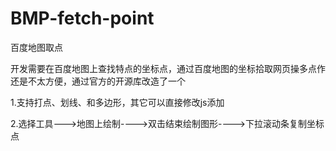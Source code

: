 # BMP-fetch-point
百度地图取点

开发需要在百度地图上查找特点的坐标点，通过百度地图的坐标拾取网页操多点作还是不太方便，通过官方的开源库改造了一个

1.支持打点、划线、和多边形，其它可以直接修改js添加

2.选择工具--->地图上绘制---->双击结束绘制图形---->下拉滚动条复制坐标点
